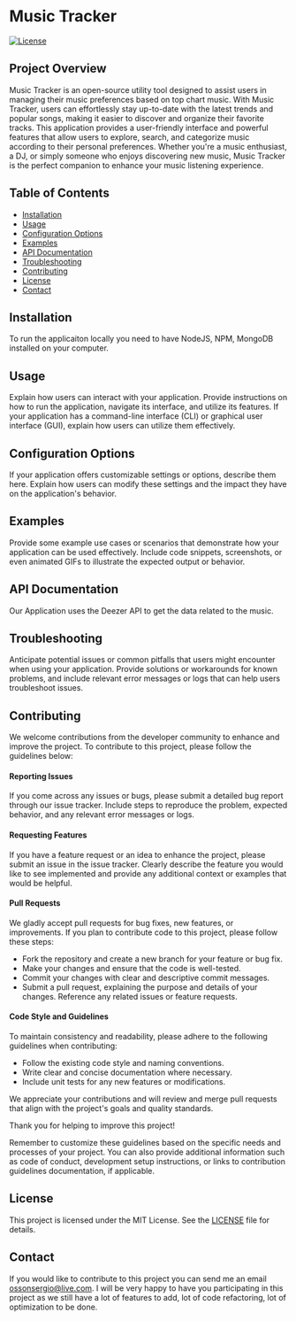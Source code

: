 # Music Tracker

[![License](https://img.shields.io/badge/license-MIT-blue.svg)](https://opensource.org/licenses/MIT)

## Project Overview

Music Tracker is an open-source utility tool designed to assist users in managing their music preferences based on top chart music. With Music Tracker, users can effortlessly stay up-to-date with the latest trends and popular songs, making it easier to discover and organize their favorite tracks. This application provides a user-friendly interface and powerful features that allow users to explore, search, and categorize music according to their personal preferences. Whether you're a music enthusiast, a DJ, or simply someone who enjoys discovering new music, Music Tracker is the perfect companion to enhance your music listening experience.

## Table of Contents

- [Installation](#installation)
- [Usage](#usage)
- [Configuration Options](#configuration-options)
- [Examples](#examples)
- [API Documentation](#api-documentation)
- [Troubleshooting](#troubleshooting)
- [Contributing](#contributing)
- [License](#license)
- [Contact](#contact)

## Installation

To run the applicaiton locally you need to have NodeJS, NPM, MongoDB installed on your computer.

## Usage

Explain how users can interact with your application. Provide instructions on how to run the application, navigate its interface, and utilize its features. If your application has a command-line interface (CLI) or graphical user interface (GUI), explain how users can utilize them effectively.

## Configuration Options

If your application offers customizable settings or options, describe them here. Explain how users can modify these settings and the impact they have on the application's behavior.

## Examples

Provide some example use cases or scenarios that demonstrate how your application can be used effectively. Include code snippets, screenshots, or even animated GIFs to illustrate the expected output or behavior.

## API Documentation

Our Application uses the Deezer API to get the data related to the music. 

## Troubleshooting

Anticipate potential issues or common pitfalls that users might encounter when using your application. Provide solutions or workarounds for known problems, and include relevant error messages or logs that can help users troubleshoot issues.

## Contributing

We welcome contributions from the developer community to enhance and improve the project. To contribute to this project, please follow the guidelines below:

#### Reporting Issues

If you come across any issues or bugs, please submit a detailed bug report through our issue tracker. Include steps to reproduce the problem, expected behavior, and any relevant error messages or logs.

#### Requesting Features

If you have a feature request or an idea to enhance the project, please submit an issue in the issue tracker. Clearly describe the feature you would like to see implemented and provide any additional context or examples that would be helpful.

#### Pull Requests

We gladly accept pull requests for bug fixes, new features, or improvements. If you plan to contribute code to this project, please follow these steps:

- Fork the repository and create a new branch for your feature or bug fix.
- Make your changes and ensure that the code is well-tested.
- Commit your changes with clear and descriptive commit messages.
- Submit a pull request, explaining the purpose and details of your changes. Reference any related issues or feature requests.

#### Code Style and Guidelines

To maintain consistency and readability, please adhere to the following guidelines when contributing:

- Follow the existing code style and naming conventions.
- Write clear and concise documentation where necessary.
- Include unit tests for any new features or modifications.

We appreciate your contributions and will review and merge pull requests that align with the project's goals and quality standards. 

Thank you for helping to improve this project!

Remember to customize these guidelines based on the specific needs and processes of your project. You can also provide additional information such as code of conduct, development setup instructions, or links to contribution guidelines documentation, if applicable.

## License

This project is licensed under the MIT License. See the [LICENSE](LICENSE) file for details.

## Contact

If you would like to contribute to this project you can send me an email ossonsergio@live.com. I will be very happy to have you participating in this project as we still have a lot of features to add, lot of code refactoring, lot of optimization to be done.
